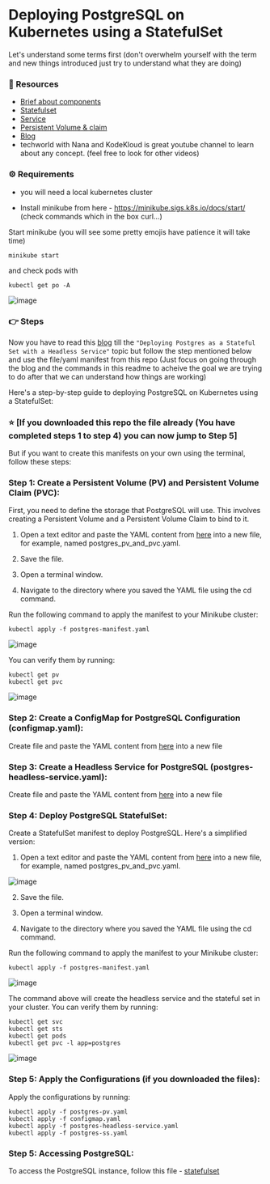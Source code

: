 # Deploying PostgreSQL on Kubernetes using a StatefulSet

Let's understand some terms first (don't overwhelm yourself with the term and new things introduced just try to understand what they are doing)

### 🎥 Resources 
- [Brief about components](https://youtu.be/Krpb44XR0bk?si=Ws-FRFg9GSUMFEZV)
- [Statefulset](https://youtu.be/Vrxr-7rjkvM?si=wjOlICkt78X2aEGa)
- [Service](https://youtu.be/T4Z7visMM4E?si=fdCjBkNU3GxqfDW9)
- [Persistent Volume & claim](https://youtu.be/0swOh5C3OVM?si=uQ8zCszBXvZ2Ag8l)
- [Blog](https://kodekloud.com/blog/deploy-postgresql-kubernetes/#deploying-postgres-as-a-stateful-set-with-a-headless-service)
- techworld with Nana and KodeKloud is great youtube channel to learn about any concept. (feel free to look for other videos)

### ⚙️ Requirements
  - you will need a local kubernetes cluster
  
  - Install minikube from here - https://minikube.sigs.k8s.io/docs/start/ (check commands which in the box curl...)

Start minikube (you will see some pretty emojis have patience it will take time)
```
minikube start
```
and check pods with
```
kubectl get po -A
```
![image](https://github.com/ritesh-karankal/postgressql-statefulset/assets/71586008/e8ba456a-d449-491c-bb25-abd9b5a47091)


### 👉 Steps
Now you have to read this [blog](https://kodekloud.com/blog/deploy-postgresql-kubernetes/#deploying-postgres-as-a-stateful-set-with-a-headless-service) till the ```"Deploying Postgres as a Stateful Set with a Headless Service"``` topic but follow the step mentioned below and use the file/yaml manifest from this repo (Just focus on going through the blog and the commands in this readme to acheive the goal we are trying to do after that we can understand how things are working)

Here's a step-by-step guide to deploying PostgreSQL on Kubernetes using a StatefulSet:
### ⭐️ [If you downloaded this repo the file already (You have completed steps 1 to step 4) you can now jump to Step 5]
But if you want to create this manifests on your own using the terminal, follow these steps:

### Step 1: Create a Persistent Volume (PV) and Persistent Volume Claim (PVC):
First, you need to define the storage that PostgreSQL will use. This involves creating a Persistent Volume and a Persistent Volume Claim to bind to it.

1. Open a text editor and paste the YAML content from [here](postgres-pv.yaml) into a new file, for example, named postgres_pv_and_pvc.yaml.

2. Save the file.

3. Open a terminal window.

4. Navigate to the directory where you saved the YAML file using the cd command.

  Run the following command to apply the manifest to your Minikube cluster:

```
kubectl apply -f postgres-manifest.yaml
```
![image](https://github.com/ritesh-karankal/postgressql-statefulset/assets/71586008/ee1359aa-b10e-45cc-adda-d5a3215dd219)

You can verify them by running:
```
kubectl get pv
kubectl get pvc
```
![image](https://github.com/ritesh-karankal/postgressql-statefulset/assets/71586008/c67c9f6c-7050-4614-a480-f39b4fd866c7)

### Step 2: Create a ConfigMap for PostgreSQL Configuration (configmap.yaml):
Create file and paste the YAML content from [here](configmap.yaml) into a new file

### Step 3: Create a Headless Service for PostgreSQL (postgres-headless-service.yaml):
Create file and paste the YAML content from [here](postgres-headless-service.yaml) into a new file

### Step 4: Deploy PostgreSQL StatefulSet:
Create a StatefulSet manifest to deploy PostgreSQL. Here's a simplified version:
1. Open a text editor and paste the YAML content from [here](postgres-ss.yaml) into a new file, for example, named postgres_pv_and_pvc.yaml.

![image](https://github.com/ritesh-karankal/postgressql-statefulset/assets/71586008/3f46c1e0-a262-4843-b99f-cfd9b001a99e)

2. Save the file.

3. Open a terminal window.

4. Navigate to the directory where you saved the YAML file using the cd command.

  Run the following command to apply the manifest to your Minikube cluster:

```
kubectl apply -f postgres-manifest.yaml
```

![image](https://github.com/ritesh-karankal/postgressql-statefulset/assets/71586008/4c3bdf07-3ab5-493f-afca-98b4101e3bd2)

The command above will create the headless service and the stateful set in your cluster. You can verify them by running:
```
kubectl get svc
kubectl get sts
kubectl get pods
kubectl get pvc -l app=postgres
```
![image](https://github.com/ritesh-karankal/postgressql-statefulset/assets/71586008/297f9193-b27c-46af-8ff5-ceefbc81ee30)


### Step 5: Apply the Configurations (if you downloaded the files):
Apply the configurations by running:

```
kubectl apply -f postgres-pv.yaml
kubectl apply -f configmap.yaml
kubectl apply -f postgres-headless-service.yaml
kubectl apply -f postgres-ss.yaml
```

### Step 5: Accessing PostgreSQL:
To access the PostgreSQL instance, follow this file - [statefulset](statefulset.md)
